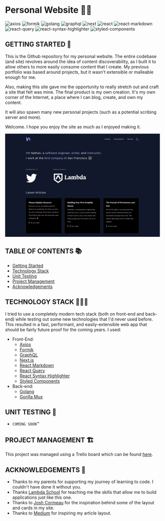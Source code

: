 # Personal Website 🤌🏻

![axios](https://img.shields.io/badge/axios-%5E0.21.1-yellow) ![formik](https://img.shields.io/badge/formik-%5E2.2.6-green) ![golang](https://img.shields.io/badge/golang-1.16-blue) ![graphql](https://img.shields.io/badge/graphql-%5E15.4.0-red) ![next](https://img.shields.io/badge/next-10.0.2-yellowgreen) ![react](https://img.shields.io/badge/react-17.0.1-blue) ![react-markdown](https://img.shields.io/badge/react--markdown-%5E5.0.3-lightgrey) ![react-query](https://img.shields.io/badge/react--query-%5E3.5.14-pink) ![react-syntax-highlighter](https://img.shields.io/badge/react--syntax--highlighter-%5E15.4.3-green) ![styled-components](https://img.shields.io/badge/styled--components-%5E5.2.1-red)

## GETTING STARTED 💭

This is the Github repository for my personal website. The entire codebase (and site) revolves around the idea of content discoverability, as I built it to allow others to more easily consume content that I create. My previous portfolio was based around projects, but it wasn't extensible or malleable enough for me.

Also, making this site gave me the opportunity to really stretch out and craft a site that felt was mine. The final product is my own creation. It's my own corner of the Internet, a place where I can blog, create, and own my content.

It will also spawn many new personal projects (such as a potential scribing server and more).

Welcome. I hope you enjoy the site as much as I enjoyed making it.

![Website screenshot](./assets/website-screenshot.png)

## TABLE OF CONTENTS 📚

- [Getting Started](#getting-started)
- [Technology Stack](#technology-stack)
- [Unit Testing](#unit-testing)
- [Project Management](#project-management)
- [Acknowledgements](#acknowledgements)

## TECHNOLOGY STACK 👨🏻‍💻

I tried to use a completely modern tech stack (both on front-end and back-end) while testing out some new technologies that I'd never used before. This resulted in a fast, performant, and easily-extensible web app that should be fairly future proof for the coming years. I used:

- Front-End:
  - [Axios](https://www.npmjs.com/package/axios)
  - [Formik](https://formik.org/)
  - [GraphQL](https://github.com/graphql/graphql-js)
  - [Next.js](https://nextjs.org/)
  - [React Markdown](https://github.com/remarkjs/react-markdown)
  - [React Query](https://react-query.tanstack.com/)
  - [React Syntax Highlighter](https://github.com/react-syntax-highlighter/react-syntax-highlighter)
  - [Styled Components](https://styled-components.com/)
- Back-end:
  - [Golang](https://golang.org/)
  - [Gorilla Mux](https://github.com/gorilla/)

## UNIT TESTING 🧪

- `COMING SOON`™

## PROJECT MANAGEMENT 🏗

This project was managed using a Trello board which can be found [here](https://trello.com/b/jrhKtCs4/personal-portfolio-v2).

## ACKNOWLEDGEMENTS 🎉

- Thanks to my parents for supporting my journey of learning to code. I couldn't have done it without you.
- Thanks [Lambda School](https://lambdaschool.com/) for teaching me the skills that allow me to build applications just like this one.
- Thanks to [Josh Cormeau](https://www.joshwcomeau.com/) for the inspiration behind some of the layout and cards in my site.
- Thanks to [Medium](https://medium.com/) for inspiring my article layout.
